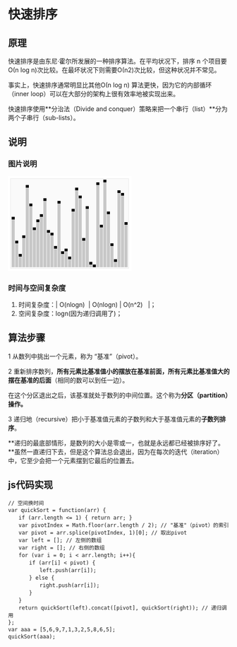 # 快速排序

## 原理

快速排序是由东尼·霍尔所发展的一种排序算法。在平均状况下，排序 n 个项目要Ο(n log n)次比较。在最坏状况下则需要Ο(n2)次比较，但这种状况并不常见。

事实上，快速排序通常明显比其他Ο(n log n) 算法更快，因为它的内部循环（inner loop）可以在大部分的架构上很有效率地被实现出来。

快速排序使用**分治法（Divide and conquer）策略来把一个串行（list）**分为两个子串行（sub-lists）。

## 说明

### 图片说明

 ![快速排序](imgs\快速排序.gif)

### 时间与空间复杂度

1. 时间复杂度：| O(nlogn)  | O(nlogn) | O(n^2)   |；
2. 空间复杂度：logn(因为递归调用了)；

## 算法步骤

1 从数列中挑出一个元素，称为 “基准”（pivot）。

2 重新排序数列，**所有元素比基准值小的摆放在基准前面，所有元素比基准值大的摆在基准的后面**（相同的数可以到任一边）。

在这个分区退出之后，该基准就处于数列的中间位置。这个称为**分区（partition）操作。**

3 递归地（recursive）把小于基准值元素的子数列和大于基准值元素的**子数列排序**。

**递归的最底部情形，是数列的大小是零或一，也就是永远都已经被排序好了。**虽然一直递归下去，但是这个算法总会退出，因为在每次的迭代（iteration）中，它至少会把一个元素摆到它最后的位置去。

## js代码实现

```
// 空间换时间
var quickSort = function(arr) {
　　if (arr.length <= 1) { return arr; }
　　var pivotIndex = Math.floor(arr.length / 2); // "基准"（pivot）的索引
　　var pivot = arr.splice(pivotIndex, 1)[0]; // 取出pivot
　　var left = []; // 左侧的数组
　　var right = []; // 右侧的数组
　　for (var i = 0; i < arr.length; i++){
　　　　if (arr[i] < pivot) {
　　　　　　left.push(arr[i]);
　　　　} else {
　　　　　　right.push(arr[i]);
　　　　}
　　}
　　return quickSort(left).concat([pivot], quickSort(right)); // 递归调用
};
var aaa = [5,6,9,7,1,3,2,5,8,6,5];
quickSort(aaa);
```

